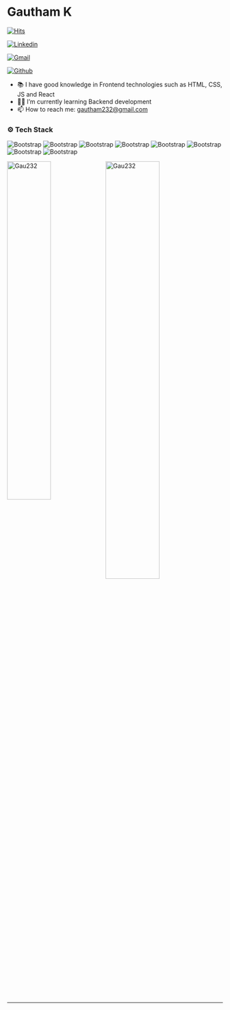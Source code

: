 # Gautham K

[![Hits](https://hits.seeyoufarm.com/api/count/incr/badge.svg?url=https%3A%2F%2Fgithub.com%2FGau232%2FGau232&count_bg=%2379C83D&title_bg=%23555555&icon=&icon_color=%23E7E7E7&title=Profile+Views&edge_flat=false)](https://hits.seeyoufarm.com)

[![Linkedin](https://img.shields.io/badge/-LinkedIn-blue?style=flat&logo=Linkedin&logoColor=white)](https://www.linkedin.com/in/gautham-k232/)

[![Gmail](https://img.shields.io/badge/-Gmail-c14438?style=flat&logo=Gmail&logoColor=white)](mailto:gautham232@gmail.com)

[![Github](https://img.shields.io/github/followers/Gau232?label=Follow&style=social)](https://github.com/Gau232)

- 📚 I have good knowledge in Frontend technologies such as HTML, CSS, JS and React
- 👨‍💻 I’m currently learning Backend development
- 📫 How to reach me: gautham232@gmail.com

### ⚙️ Tech Stack

![Bootstrap](https://img.shields.io/badge/-HTML-05122A?style=flat-square&logo=HTML&color=353535) ![Bootstrap](https://img.shields.io/badge/-CSS-05122A?style=flat-square&logo=CSS&color=353535) ![Bootstrap](https://img.shields.io/badge/-Javascript-05122A?style=flat-square&logo=Javascript&color=353535) ![Bootstrap](https://img.shields.io/badge/-React-05122A?style=flat-square&logo=React&color=353535) ![Bootstrap](https://img.shields.io/badge/-Redux-05122A?style=flat-square&logo=Redux&color=353535) ![Bootstrap](https://img.shields.io/badge/-Node-05122A?style=flat-square&logo=Node&color=353535) ![Bootstrap](https://img.shields.io/badge/-Express-05122A?style=flat-square&logo=Express&color=353535) ![Bootstrap](https://img.shields.io/badge/-MongoDB-05122A?style=flat-square&logo=MongoDB&color=353535)

<div>
  <img width="45%" align="left" src="https://github-readme-stats.vercel.app/api/top-langs?username=Gau232&show_icons=true&locale=en&layout=compact" alt="Gau232" />
  <img width="50%"  src="https://github-readme-streak-stats.herokuapp.com/?user=Gau232&" alt="Gau232" />
</div>


---
